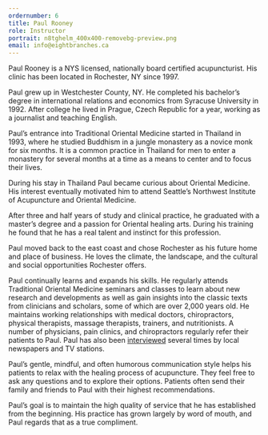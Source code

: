 ```yaml
---
ordernumber: 6
title: Paul Rooney
role: Instructor
portrait: n8tghelm_400x400-removebg-preview.png
email: info@eightbranches.ca
---
```

Paul Rooney is a NYS licensed, nationally board certified acupuncturist. His clinic has been located in Rochester, NY since 1997.

Paul grew up in Westchester County, NY. He completed his bachelor’s degree in international relations and economics from Syracuse University in 1992. After college he lived in Prague, Czech Republic for a year, working as a journalist and teaching English.

Paul’s entrance into Traditional Oriental Medicine started in Thailand in 1993, where he studied Buddhism in a jungle monastery as a novice monk for six months. It is a common practice in Thailand for men to enter a monastery for several months at a time as a means to center and to focus their lives.

During his stay in Thailand Paul became curious about Oriental Medicine.  His interest eventually motivated him to attend Seattle’s Northwest Institute of Acupuncture and Oriental Medicine.

After three and half years of study and clinical practice, he graduated with a master’s degree and a passion for Oriental healing arts. During his training he found that he has a real talent and instinct for this profession.

Paul moved back to the east coast and chose Rochester as his future home and place of business. He loves the climate, the landscape, and the cultural and social opportunities Rochester offers.

Paul continually learns and expands his skills. He regularly attends Traditional Oriental Medicine seminars and classes to learn about new research and developments as well as gain insights into the classic texts from clinicians and scholars, some of which are over 2,000 years old. He maintains working relationships with medical doctors, chiropractors, physical therapists, massage therapists, trainers, and nutritionists. A number of physicians, pain clinics, and chiropractors regularly refer their patients to Paul. Paul has also been [interviewed](https://www.rochesteracupuncture.com/about_06.html) several times by local newspapers and TV stations.

Paul’s gentle, mindful, and often humorous communication style helps his patients to relax with the healing process of acupuncture. They feel free to ask any questions and to explore their options. Patients often send their family and friends to Paul with their highest recommendations.

Paul’s goal is to maintain the high quality of service that he has established from the beginning. His practice has grown largely by word of mouth, and Paul regards that as a true compliment.
